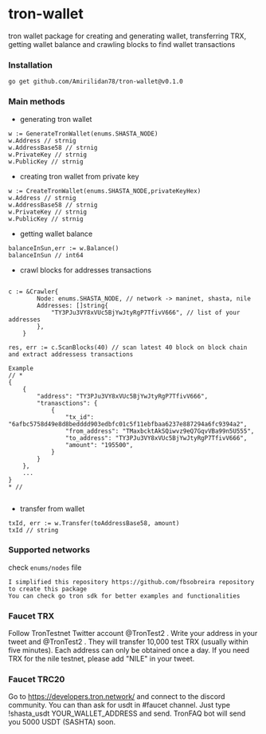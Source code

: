 # tron-wallet
tron wallet package for creating and generating wallet, transferring TRX, getting wallet balance and crawling blocks to find wallet transactions

### Installation 
```
go get github.com/Amirilidan78/tron-wallet@v0.1.0
```

### Main methods 
- generating tron wallet 
```
w := GenerateTronWallet(enums.SHASTA_NODE)
w.Address // strnig 
w.AddressBase58 // strnig 
w.PrivateKey // strnig 
w.PublicKey // strnig 
```
- creating tron wallet from private key 
```
w := CreateTronWallet(enums.SHASTA_NODE,privateKeyHex)
w.Address // strnig 
w.AddressBase58 // strnig 
w.PrivateKey // strnig 
w.PublicKey // strnig 
```
- getting wallet balance 
```
balanceInSun,err := w.Balance()
balanceInSun // int64 
```
- crawl blocks for addresses transactions 
```

c := &Crawler{
		Node: enums.SHASTA_NODE, // network -> maninet, shasta, nile
		Addresses: []string{
			"TY3PJu3VY8xVUc5BjYwJtyRgP7TfivV666", // list of your addresses
		},
	}
	
res, err := c.ScanBlocks(40) // scan latest 40 block on block chain and extract addressess transactions 

Example 
// *
{
    {
        "address": "TY3PJu3VY8xVUc5BjYwJtyRgP7TfivV666",
        "tranasctions": {
            {
                "tx_id": "6afbc5758d49e8d8bedddd903edbfc01c5f11ebfbaa6237e887294a6fc9394a2",
                "from_address": "TMaxbcktAkSQiwvz9eQ7GqvVBa99n5U555",
                "to_address": "TY3PJu3VY8xVUc5BjYwJtyRgP7TfivV666",
                "amount": "195500",
            }
        }
    },
    ...
}
* // 
	
```
- transfer from wallet 
```
txId, err := w.Transfer(toAddressBase58, amount)
txId // string 
```

### Supported networks
check `enums/nodes` file

```
I simplified this repository https://github.com/fbsobreira repository to create this package
You can check go tron sdk for better examples and functionalities
```

### Faucet TRX
Follow TronTestnet Twitter account
@TronTest2
.
Write your address in your tweet and
@TronTest2
.
They will transfer 10,000 test TRX (usually within five minutes).
Each address can only be obtained once a day.
If you need TRX for the nile testnet, please add "NILE" in your tweet.

### Faucet TRC20 
Go to https://developers.tron.network/ and connect to the discord community.
You can than ask for usdt in #faucet channel.
Just type !shasta_usdt YOUR_WALLET_ADDRESS and send. TronFAQ bot will send you 5000  USDT (SASHTA) soon.

